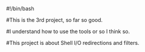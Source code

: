 #!/bin/bash

#This is the 3rd project, so far so good.

#I understand how to use the tools or so I think so.

#This project is about Shell I/O redirections and filters.